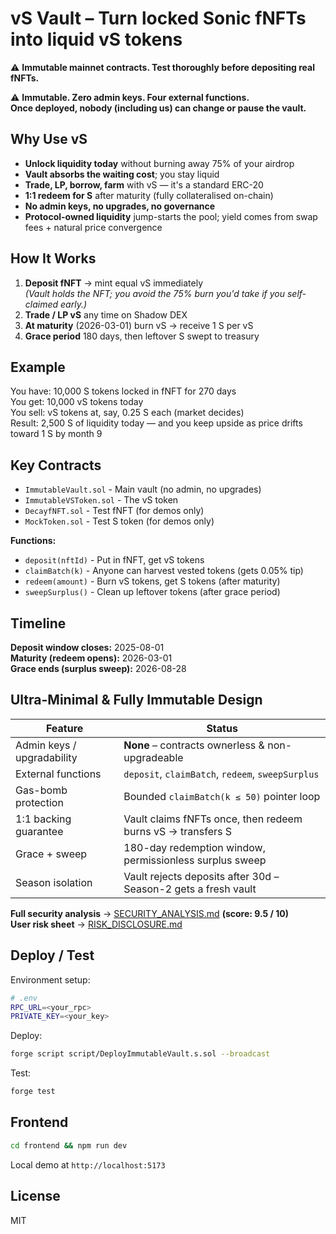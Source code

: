 # vS Vault – Turn locked Sonic fNFTs into liquid vS tokens

⚠️ **Immutable mainnet contracts. Test thoroughly before depositing real fNFTs.**

⚠️ **Immutable. Zero admin keys. Four external functions.**  
**Once deployed, nobody (including us) can change or pause the vault.**

## Why Use vS

- **Unlock liquidity today** without burning away 75% of your airdrop
- **Vault absorbs the waiting cost**; you stay liquid
- **Trade, LP, borrow, farm** with vS — it's a standard ERC-20
- **1:1 redeem for S** after maturity (fully collateralised on-chain)
- **No admin keys, no upgrades, no governance**
- **Protocol-owned liquidity** jump-starts the pool; yield comes from swap fees + natural price convergence

## How It Works

1. **Deposit fNFT** → mint equal vS immediately  
   *(Vault holds the NFT; you avoid the 75% burn you'd take if you self-claimed early.)*
2. **Trade / LP vS** any time on Shadow DEX
3. **At maturity** (2026-03-01) burn vS → receive 1 S per vS
4. **Grace period** 180 days, then leftover S swept to treasury

## Example

You have: 10,000 S tokens locked in fNFT for 270 days  
You get: 10,000 vS tokens today  
You sell: vS tokens at, say, 0.25 S each (market decides)  
Result: 2,500 S of liquidity today — and you keep upside as price drifts toward 1 S by month 9

## Key Contracts

- `ImmutableVault.sol` - Main vault (no admin, no upgrades)
- `ImmutableVSToken.sol` - The vS token
- `DecayfNFT.sol` - Test fNFT (for demos only)
- `MockToken.sol` - Test S token (for demos only)

**Functions:**
- `deposit(nftId)` - Put in fNFT, get vS tokens
- `claimBatch(k)` - Anyone can harvest vested tokens (gets 0.05% tip)
- `redeem(amount)` - Burn vS tokens, get S tokens (after maturity)
- `sweepSurplus()` - Clean up leftover tokens (after grace period)

## Timeline

**Deposit window closes:** 2025-08-01  
**Maturity (redeem opens):** 2026-03-01  
**Grace ends (surplus sweep):** 2026-08-28

## Ultra-Minimal & Fully Immutable Design

| Feature                     | Status |
|-----------------------------|--------|
| Admin keys / upgradability  | **None** – contracts ownerless & non-upgradeable |
| External functions          | `deposit`, `claimBatch`, `redeem`, `sweepSurplus` |
| Gas-bomb protection         | Bounded `claimBatch(k ≤ 50)` pointer loop |
| 1:1 backing guarantee       | Vault claims fNFTs once, then redeem burns vS → transfers S |
| Grace + sweep               | 180-day redemption window, permissionless surplus sweep |
| Season isolation            | Vault rejects deposits after 30d – Season-2 gets a fresh vault |

**Full security analysis** → [SECURITY_ANALYSIS.md](SECURITY_ANALYSIS.md) **(score: 9.5 / 10)**  
**User risk sheet** → [RISK_DISCLOSURE.md](RISK_DISCLOSURE.md)

## Deploy / Test

Environment setup:
```bash
# .env
RPC_URL=<your_rpc>
PRIVATE_KEY=<your_key>
```

Deploy:
```bash
forge script script/DeployImmutableVault.s.sol --broadcast
```

Test:
```bash
forge test
```

## Frontend

```bash
cd frontend && npm run dev
```

Local demo at `http://localhost:5173`

## License

MIT
